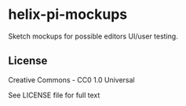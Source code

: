 # helix-pi-mockups
Sketch mockups for possible editors UI/user testing.

License
---

Creative Commons - CC0 1.0 Universal

See LICENSE file for full text
